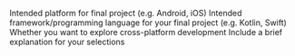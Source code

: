 Intended platform for final project (e.g. Android, iOS)
Intended framework/programming language for your final project (e.g. Kotlin, Swift)
Whether you want to explore cross-platform development
Include a brief explanation for your selections

